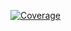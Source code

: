 [![Coverage](https://img.shields.io/badge/Coverage-1-red)](https://github.com/s4mukka/justinject/actions/workflows/test-and-cover.yml)

